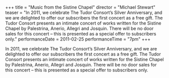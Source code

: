 +++
title = "Music from the Sistine Chapel"
director = "Michael Stewart"
teaser = "In 2011, we celebrate The Tudor Consort’s Silver Anniversary, and we are delighted to offer our subscribers the first concert as a free gift. The Tudor Consort presents an intimate concert of works written for the Sistine Chapel by Palestrina, Anerio, Allegri and Josquin. There will be no door sales for this concert – this is presented as a special offer to subscribers only."
performanceDate = 2011-02-25
performanceTime = "7pm"
+++

In 2011, we celebrate The Tudor Consort’s Silver Anniversary, and we are delighted to offer our subscribers the first concert as a free gift. The Tudor Consort presents an intimate concert of works written for the Sistine Chapel by Palestrina, Anerio, Allegri and Josquin. There will be no door sales for this concert – this is presented as a special offer to subscribers only.
